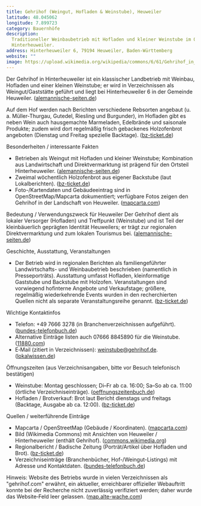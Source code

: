 ```yaml
---
title: Gehrihof (Weingut, Hofladen & Weinstube), Heuweiler
latitude: 48.045062
longitude: 7.899723
category: Bauernhöfe
description:
  Traditioneller Weinbaubetrieb mit Hofladen und kleiner Weinstube im Ortsteil
  Hinterheuweiler.
address: Hinterheuweiler 6, 79194 Heuweiler, Baden-Württemberg
website: ""
image: https://upload.wikimedia.org/wikipedia/commons/6/61/Gehrihof_in_Hinterheuweiler.jpg
---
```


Der Gehrihof in Hinterheuweiler ist ein klassischer Landbetrieb mit Weinbau, Hofladen und einer kleinen Weinstube; er wird in Verzeichnissen als Weingut/Gaststätte geführt und liegt bei Hinterheuweiler 6 in der Gemeinde Heuweiler. ([alemannische-seiten.de](https://www.alemannische-seiten.de/deutschland/heuweiler_gehrihof-heuweiler.php?utm_source=openai))

Auf dem Hof werden nach Berichten verschiedene Rebsorten angebaut (u. a. Müller‑Thurgau, Gutedel, Riesling und Burgunder), im Hofladen gibt es neben Wein auch hausgemachte Marmeladen, Edelbrände und saisonale Produkte; zudem wird dort regelmäßig frisch gebackenes Holzofenbrot angeboten (Dienstag und Freitag spezielle Backtage). ([bz-ticket.de](https://bz-ticket.de/gasthaus-gehrihof-heuweiler?utm_source=openai))

Besonderheiten / interessante Fakten

- Betrieben als Weingut mit Hofladen und kleiner Weinstube; Kombination aus Landwirtschaft und Direktvermarktung ist prägend für den Ortsteil Hinterheuweiler. ([alemannische-seiten.de](https://www.alemannische-seiten.de/deutschland/heuweiler_gehrihof-heuweiler.php?utm_source=openai))
- Zweimal wöchentlich Holzofenbrot aus eigener Backstube (laut Lokalberichten). ([bz-ticket.de](https://bz-ticket.de/gasthaus-gehrihof-heuweiler?utm_source=openai))
- Foto-/Kartendaten und Gebäudeeintrag sind in OpenStreetMap/Mapcarta dokumentiert; verfügbare Fotos zeigen den Gehrihof in der Landschaft von Heuweiler. ([mapcarta.com](https://mapcarta.com/W89991848?utm_source=openai))

Bedeutung / Verwendungszweck für Heuweiler
Der Gehrihof dient als lokaler Versorger (Hofladen) und Treffpunkt (Weinstube) und ist Teil der kleinbäuerlich geprägten Identität Heuweilers; er trägt zur regionalen Direktvermarktung und zum lokalen Tourismus bei. ([alemannische-seiten.de](https://www.alemannische-seiten.de/deutschland/heuweiler_gehrihof-heuweiler.php?utm_source=openai))

Geschichte, Ausstattung, Veranstaltungen

- Der Betrieb wird in regionalen Berichten als familiengeführter Landwirtschafts- und Weinbaubetrieb beschrieben (namentlich in Presseporträts). Ausstattung umfasst Hofladen, kleinformatige Gaststube und Backstube mit Holzofen. Veranstaltungen sind vorwiegend hofinterne Angebote und Verkaufstage; größere, regelmäßig wiederkehrende Events wurden in den recherchierten Quellen nicht als separate Veranstaltungsreihe genannt. ([bz-ticket.de](https://bz-ticket.de/gasthaus-gehrihof-heuweiler?utm_source=openai))

Wichtige Kontaktinfos

- Telefon: +49 7666 3278 (in Branchenverzeichnissen aufgeführt). ([bundes-telefonbuch.de](https://www.bundes-telefonbuch.de/heuweiler/wein/gehrihof-weingut-bvg6105586220?utm_source=openai))
- Alternative Einträge listen auch 07666 8845890 für die Weinstube. ([11880.com](https://www.11880.com/branchenbuch/heuweiler/071365762B101701614/weinstube-gehrihof-gaststaette.html?utm_source=openai))
- E‑Mail (zitiert in Verzeichnissen): weinstube@gehrihof.de. ([lokalwissen.de](https://www.lokalwissen.de/adressen/gehrihof-weinstube-1372187?utm_source=openai))

Öffnungszeiten (aus Verzeichnisangaben, bitte vor Besuch telefonisch bestätigen)

- Weinstube: Montag geschlossen; Di–Fr ab ca. 16:00; Sa–So ab ca. 11:00 (örtliche Verzeichniseinträge). ([oeffnungszeitenbuch.de](https://www.oeffnungszeitenbuch.de/filiale/Heuweiler-Weinstube%2520Gehrihof-852805L.html?utm_source=openai))
- Hofladen / Brotverkauf: Brot laut Bericht dienstags und freitags (Backtage, Ausgabe ab ca. 12:00). ([bz-ticket.de](https://bz-ticket.de/gasthaus-gehrihof-heuweiler?utm_source=openai))

Quellen / weiterführende Einträge

- Mapcarta / OpenStreetMap (Gebäude / Koordinaten). ([mapcarta.com](https://mapcarta.com/W89991848?utm_source=openai))
- Bild (Wikimedia Commons) mit Ansichten von Heuweiler / Hinterheuweiler (enthält Gehrihof). ([commons.wikimedia.org](https://commons.wikimedia.org/wiki/File%3AHeuweiler_mit_Wissereck_am_Eingang_zum_Glottertal%2C_rechts_Hinterheuweiler_mit_Gehrihof_2.jpg?utm_source=openai))
- Regionalbericht / Badische Zeitung (Porträt/Artikel über Hofladen und Brot). ([bz-ticket.de](https://bz-ticket.de/gasthaus-gehrihof-heuweiler?utm_source=openai))
- Verzeichniseinträge (Branchenbücher, Hof-/Weingut-Listings) mit Adresse und Kontaktdaten. ([bundes-telefonbuch.de](https://www.bundes-telefonbuch.de/heuweiler/wein/weinstube-gehrihof-bvg300109574?utm_source=openai))

Hinweis: Website des Betriebs wurde in vielen Verzeichnissen als "gehrihof.com" erwähnt, ein aktueller, erreichbarer offizieller Webauftritt konnte bei der Recherche nicht zuverlässig verifiziert werden; daher wurde das Website‑Feld leer gelassen. ([map.alte-wache.com](https://map.alte-wache.com/?utm_source=openai))
